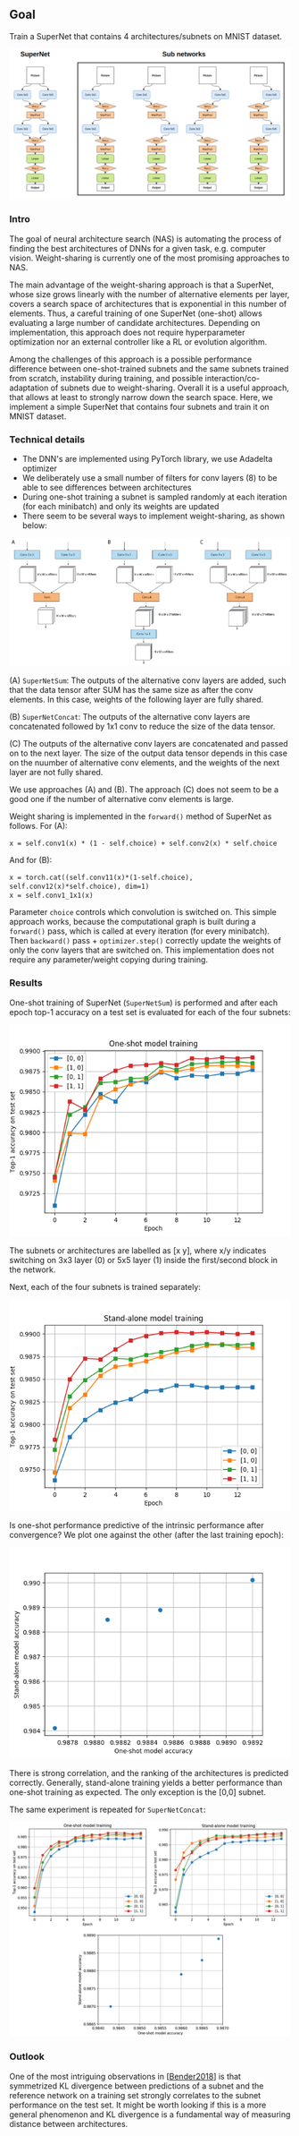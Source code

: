 ## Goal
Train a SuperNet that contains 4 architectures/subnets on MNIST dataset.

![SuperNet architecture](figures/super_network.png "SuperNet architecture")

### Intro
The goal of neural architecture search (NAS) is automating the process of finding the best architectures of DNNs for a given task, e.g. computer vision.
Weight-sharing is currently one of the most promising approaches to NAS.

The main advantage of the weight-sharing approach is that a SuperNet, whose size grows linearly with the number of alternative elements per layer, covers a search space of architectures that is exponential in this number of elements.
Thus, a careful training of one SuperNet (one-shot) allows evaluating a large number of candidate architectures.
Depending on implementation, this approach does not require hyperparameter optimization nor an external controller like a RL or evolution algorithm.

Among the challenges of this approach is a possible performance difference between one-shot-trained subnets and the same subnets trained from scratch, instability during training, and possible interaction/co-adaptation of subnets due to weight-sharing.
Overall it is a useful approach, that allows at least to strongly narrow down the search space.
Here, we implement a simple SuperNet that contains four subnets and train it on MNIST dataset.

### Technical details
- The DNN's are implemented using PyTorch library, we use Adadelta optimizer
- We deliberately use a small number of filters for conv layers (8) to be able to see differences between architectures
- During one-shot training a subnet is sampled randomly at each iteration (for each minibatch) and only its weights are updated
- There seem to be several ways to implement weight-sharing, as shown below:

![Weight sharing](figures/weight_sharing.png "Weight sharing")

(A) `SuperNetSum`: The outputs of the alternative conv layers are added, such that the data tensor after SUM has the same size as after the conv elements.
In this case, weights of the following layer are fully shared.

(B) `SuperNetConcat`: The outputs of the alternative conv layers are concatenated followed by 1x1 conv to reduce the size of the data tensor.

(C) The outputs of the alternative conv layers are concatenated and passed on to the next layer.
The size of the output data tensor depends in this case on the nuumber of alternative conv elements, and the weights of the next layer are not fully shared.

We use approaches (A) and (B). The approach (C) does not seem to be a good one if the number of alternative conv elements is large.

Weight sharing is implemented in the `forward()` method of SuperNet as follows. For (A):

```
x = self.conv1(x) * (1 - self.choice) + self.conv2(x) * self.choice
```

And for (B):

```
x = torch.cat((self.conv11(x)*(1-self.choice), self.conv12(x)*self.choice), dim=1)
x = self.conv1_1x1(x)
```

Parameter `choice` controls which convolution is switched on.
This simple approach works, because the computational graph is built during a `forward()` pass, which is called at every iteration (for every minibatch).
Then `backward()` pass + `optimizer.step()` correctly update the weights of only the conv layers that are switched on.
This implementation does not require any parameter/weight copying during training.

### Results

One-shot training of SuperNet (`SuperNetSum`) is performed and after each epoch top-1 accuracy on a test set is evaluated for each of the four subnets:

![A: One-shot top-1 accuracy](figures/top1_oneshot_SuperNetSum.png "A: One-shot top-1 accuracy")

The subnets or architectures are labelled as [x y], where x/y indicates switching on 3x3 layer (0) or 5x5 layer (1) inside the first/second block in the network.

Next, each of the four subnets is trained separately:

![A: Stand-alone top-1 accuracy](figures/top1_standalone_SuperNetSum.png "A: Stand-alone top-1 accuracy")

Is one-shot performance predictive of the intrinsic performance after convergence? We plot one against the other (after the last training epoch):

![A: Stand-alone vs one-shot](figures/oneshot_v_standalone_SuperNetSum.png "A: Stand-alone vs one-shot")

There is strong correlation, and the ranking of the architectures is predicted correctly.
Generally, stand-alone training yields a better performance than one-shot training as expected. The only exception is the [0,0] subnet.

The same experiment is repeated for `SuperNetConcat`:

![B: summary](figures/summary_SuperNetConcat.png "B: summary")


### Outlook

One of the most intriguing observations in
[[Bender2018](http://proceedings.mlr.press/v80/bender18a/bender18a.pdf)] is that symmetrized KL divergence between predictions of a subnet and the reference network
on a training set strongly correlates to the subnet performance on the test set.
It might be worth looking if this is a more general phenomenon and KL divergence is a fundamental way of measuring distance between architectures.

